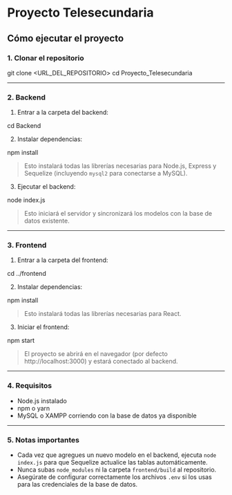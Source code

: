 # Proyecto Telesecundaria

## Cómo ejecutar el proyecto

### 1. Clonar el repositorio

git clone <URL_DEL_REPOSITORIO>
cd Proyecto_Telesecundaria

---

### 2. Backend

1. Entrar a la carpeta del backend:

cd Backend

2. Instalar dependencias:

npm install

> Esto instalará todas las librerías necesarias para Node.js, Express y Sequelize (incluyendo `mysql2` para conectarse a MySQL).

3. Ejecutar el backend:

node index.js

> Esto iniciará el servidor y sincronizará los modelos con la base de datos existente.

---

### 3. Frontend

1. Entrar a la carpeta del frontend:

cd ../frontend

2. Instalar dependencias:

npm install

> Esto instalará todas las librerías necesarias para React.

3. Iniciar el frontend:

npm start

> El proyecto se abrirá en el navegador (por defecto http://localhost:3000) y estará conectado al backend.

---

### 4. Requisitos

- Node.js instalado
- npm o yarn
- MySQL o XAMPP corriendo con la base de datos ya disponible

---

### 5. Notas importantes

- Cada vez que agregues un nuevo modelo en el backend, ejecuta `node index.js` para que Sequelize actualice las tablas automáticamente.
- Nunca subas `node_modules` ni la carpeta `frontend/build` al repositorio.
- Asegúrate de configurar correctamente los archivos `.env` si los usas para las credenciales de la base de datos.
